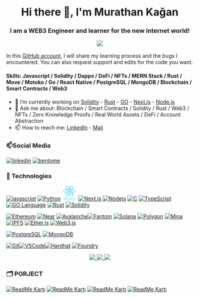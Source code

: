 <h1 align=center>Hi there 👋, I'm Murathan Kağan</h1>
<h3 align=center>I am a WEB3 Engineer and learner for the new internet world!</h3>      

<div align="center">
    <a href="blank">
        <img src="https://s3.eu-central-1.amazonaws.com/curaze-web-prod/photos/shares/WEB3-WEB2.0-WEB1.0.png"/>
    </a> 
</div>

In this [GitHub account](https://github.com/murathanje), I will share my learning process and the bugs I encountered. You can also request support and edits for the code you want.

#### Skills: Javascript / Solidity / Dapps / DeFi / NFTs / MERN Stack / Rust / Move / Motoko / Go / React Native / PostgreSQL / MongoDB / Blockchain / Smart Contracts / Web3

- 🌱 I’m currently working on [Solidity](https://docs.soliditylang.org/en/v0.8.17/) - [Rust](https://www.rust-lang.org/) - [GO](https://go.dev/) - [Next.js](https://nextjs.org/) - [Node.js](https://nodejs.org/) 
- 💬 Ask me about: Blockchain / Smart Contracts / Solidity / Rust / Web3 / NFTs / Zero Knowledge Proofs / Real World Assets / DeFi / Account Abstraction
- 📫 How to reach me: [LinkedIn](https://www.linkedin.com/in/murathan-kagan/) -
[Mail](mailto:murathankagan13@gmail.com)


<h3>📫Social Media</h3>   

[<img src='https://upload.wikimedia.org/wikipedia/commons/thumb/8/81/LinkedIn_icon.svg/1200px-LinkedIn_icon.svg.png' alt='linkedin' height='40'>](https://www.linkedin.com/in/murathan-kagan/)  [<img src='https://global-uploads.webflow.com/6335b33630f88833a92915fc/63e501246a370e0d4462f2ed_herologo.png' alt='bentome' height='40'>](https://bento.me/murathanje) 
<h3>🔧 Technologies</h3>   

[<img src='https://upload.wikimedia.org/wikipedia/commons/thumb/9/99/Unofficial_JavaScript_logo_2.svg/1200px-Unofficial_JavaScript_logo_2.svg.png' alt='javascript' height='40'>](https://www.javascript.com/) [<img src='https://upload.wikimedia.org/wikipedia/commons/thumb/c/c3/Python-logo-notext.svg/800px-Python-logo-notext.svg.png' alt='Python' height='40'>](https://www.python.org/) [<img src='https://raw.githubusercontent.com/devicons/devicon/master/icons/react/react-original-wordmark.svg' alt='React' height='40'>](https://reactjs.org/) [<img src='https://www.drupal.org/files/project-images/nextjs-icon-dark-background.png' alt='Next.js' height='40'>](https://nextjs.org/) [<img src='https://i.hizliresim.com/78hwd10.png' alt='Nodejs' height='40'>](https://nodejs.org/en/)  [<img src='https://upload.wikimedia.org/wikipedia/commons/thumb/1/18/C_Programming_Language.svg/1200px-C_Programming_Language.svg.png' alt='C' height='40'>](https://www.w3schools.com/c/c_intro.php)   [<img src='https://upload.wikimedia.org/wikipedia/commons/thumb/4/4c/Typescript_logo_2020.svg/1200px-Typescript_logo_2020.svg.png' alt='TypeScript' height='40'>](https://www.typescriptlang.org/)  [<img src='https://go.dev/blog/go-brand/Go-Logo/PNG/Go-Logo_Blue.png' alt='GO Language' height='40'>](https://go.dev/) [<img src='https://play-lh.googleusercontent.com/0xp9vdMPW6svXwIem1-FFGeKn1AoYgBBZGo2ojo2rx5F6nDM4_yXE6P-Qimh3wRGfp8' alt='Rust' height='40'>](https://www.rust-lang.org/) [<img src='https://cdn.icon-icons.com/icons2/2107/PNG/512/file_type_solidity_icon_130156.png' alt='Solidity' height='40'>](https://docs.soliditylang.org/en/v0.8.17/)

[<img src='https://upload.wikimedia.org/wikipedia/commons/thumb/6/6f/Ethereum-icon-purple.svg/200px-Ethereum-icon-purple.svg.png' alt='Ethereum' height='40'>](https://ethereum.org/en/) [<img src='https://www.pngall.com/wp-content/uploads/10/NEAR-Protocol-Crypto-Logo.png' alt='Near' height='40'>](https://docs.near.org/) [<img src='https://assets-global.website-files.com/6059b554e81c705f9dd2dd32/60ec6a944b52e3e96e16af68_Avalanche_Square_Red_Circle.png' alt='Avalanche' height='40'>](https://www.avax.network/)[<img src='https://avatars.githubusercontent.com/u/39045722?s=280&v=4' alt='Fantom' height='40'>](https://fantom.foundation/) [<img src='https://avatars.githubusercontent.com/u/35608259?s=280&v=4' alt='Solana' height='40'>](https://solana.com/) [<img src='https://s3.coinmarketcap.com/static-gravity/image/b8db9a2ac5004c1685a39728cdf4e100.png' alt='Polygon' height='40'>](https://polygon.technology/) [<img src='https://cdn-images-1.medium.com/max/1200/1*ubOSZmkEWyTUhMdLMlB1nA.png' alt='Mina' height='40'>](https://minaprotocol.com/) [<img src='https://upload.wikimedia.org/wikipedia/commons/1/18/Ipfs-logo-1024-ice-text.png' alt='IPFS' height='40'>](https://docs.ipfs.tech/how-to/mint-nfts-with-ipfs/)  [<img src='https://res.cloudinary.com/divzjiip8/image/upload/v1624392472/logos/ethers_blue.png' alt='Ether.js' height='40'>](https://docs.ethers.io/v5/) [<img src='https://i.hizliresim.com/5abnt3a.png' alt='Web3.js' height='40'>](https://web3js.readthedocs.io/)   

 [<img src='https://w7.pngwing.com/pngs/657/27/png-transparent-postgresql-original-wordmark-logo-icon-thumbnail.png' alt='PostgreSQL' height='40'>](https://www.postgresql.org/)
  [<img src='https://miro.medium.com/v2/resize:fit:512/1*doAg1_fMQKWFoub-6gwUiQ.png' alt='MongoDB' height='40'>]([https://www.w3schools.com/css/](https://www.mongodb.com/))

[<img src='https://avatars.githubusercontent.com/u/18133?s=200&v=4' alt='Git' height='40'>](https://git-scm.com/)[<img src='https://upload.wikimedia.org/wikipedia/commons/thumb/9/9a/Visual_Studio_Code_1.35_icon.svg/2048px-Visual_Studio_Code_1.35_icon.svg.png' alt='VSCode' height='40'>](https://code.visualstudio.com/)[<img src='https://seeklogo.com/images/H/hardhat-logo-888739EBB4-seeklogo.com.png' alt='Hardhat' height='30'>](https://hardhat.org/) [<img src='https://avatars.githubusercontent.com/u/99892494?v=4' alt='Foundry' height='30'>](https://book.getfoundry.sh/)

<div align="center">
    <a href="https://github.com/murathanje">
        <img height="180em" src="https://github-readme-stats-sigma-five.vercel.app/api?username=murathanje&show_icons=true&theme=dark&include_all_commits=true&count_private=true"/>
        <img height="180em" src="https://github-readme-stats-sigma-five.vercel.app/api/top-langs/?username=murathanje&layout=compact&langs_count=7&theme=dark"/>
        <img height="180em" src="https://github-readme-streak-stats.herokuapp.com/?user=murathanje&theme=dark"/>
    </a> 
</div>
<p>





</p>

<h3>🗂️ PORJECT</h3>   

[![ReadMe Kartı](https://github-readme-stats-sigma-five.vercel.app/api/pin/?username=murathanje&repo=Bus-Ticket-App&theme=dark)](https://github.com/murathanje/Bus-Ticket-App) [![ReadMe Kartı](https://github-readme-stats-sigma-five.vercel.app/api/pin/?username=murathanje&repo=Chain-Prices&theme=dark)](https://github.com/murathanje/Chain-Prices) 
[![ReadMe Kartı](https://github-readme-stats-sigma-five.vercel.app/api/pin/?username=murathanje&repo=Promtopia-Next.js&theme=dark)](https://github.com/murathanje/Promtopia-Next.js) [![ReadMe Kartı](https://github-readme-stats-sigma-five.vercel.app/api/pin/?username=murathanje&repo=BB-Token-and-NFT&theme=dark)](https://github.com/murathanje/BB-Token-and-NFT)


